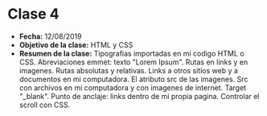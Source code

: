 # Clase 4
* **Fecha:** 12/08/2019
* **Objetivo de la clase:** HTML y CSS	
* **Resumen de la clase:**
Tipografias importadas en mi codigo HTML o CSS. Abreviaciones emmet: texto "Lorem Ipsum". Rutas en links y en imagenes. Rutas absolutas y relativas. Links a otros sitios web y a documentos en mi computadora. El atributo src de las imagenes. Src con archivos en mi computadora y con imagenes de internet. Target "_blank". Punto de anclaje: links dentro de mi propia pagina. Controlar el scroll con CSS. 